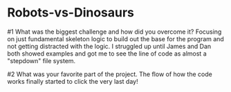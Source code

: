 # Robots-vs-Dinosaurs

#1 What was the biggest challenge and how did you overcome it?
    Focusing on just fundamental skeleton logic to build out the base for the program and not getting distracted with the logic. I struggled up until James and Dan both showed examples and got me to see the line of code as almost a "stepdown" file system.

#2 What was your favorite part of the project.
    The flow of how the code works finally started to click the very last day!
